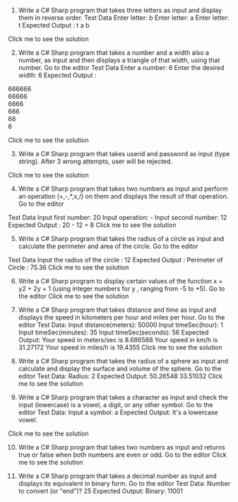 1. Write a C# Sharp program that takes three letters as input and display them in reverse order.
Test Data
Enter letter: b 
Enter letter: a
Enter letter: t
Expected Output :
t a b

Click me to see the solution

2. Write a C# Sharp program that takes a number and a width also a number, as input and then displays a triangle of that width, using that number. Go to the editor
Test Data
Enter a number: 6 
Enter the desired width: 6 
Expected Output :

666666                                                      
66666                                                           
6666                                                                  
666                                                        
66                                                                  
6 

Click me to see the solution

3. Write a C# Sharp program that takes userid and password as input (type string). After 3 wrong attempts, user will be rejected. 

Click me to see the solution

4. Write a C# Sharp program that takes two numbers as input and perform an operation (+,-,*,x,/) on them and displays the result of that operation. Go to the editor

Test Data
Input first number: 20
Input operation: - 
Input second number: 12
Expected Output :
20 - 12 = 8
Click me to see the solution

5. Write a C# Sharp program that takes the radius of a circle as input and calculate the perimeter and area of the circle. Go to the editor

Test Data
Input the radius of the circle :
12 
Expected Output :
Perimeter of Circle : 75.36
Click me to see the solution

6. Write a C# Sharp program to display certain values of the function x = y2 + 2y + 1 (using integer numbers for y , ranging from -5 to +5). Go to the editor
Click me to see the solution

7. Write a C# Sharp program that takes distance and time as input and displays the speed in kilometers per hour and miles per hour. Go to the editor
Test Data:
Input distance(meters): 50000 
Input timeSec(hour): 1 
Input timeSec(minutes): 35
Input timeSec(seconds): 56
Expected Output:
Your speed in meters/sec is 8.686588
Your speed in km/h is 31.27172 
Your speed in miles/h is 19.4355
Click me to see the solution

8. Write a C# Sharp program that takes the radius of a sphere as input and calculate and display the surface and volume of the sphere. Go to the editor
Test Data:
Radius: 2 
Expected Output:
50.26548
33.51032
Click me to see the solution

9. Write a C# Sharp program that takes a character as input and check the input (lowercase) is a vowel, a digit, or any other symbol. Go to the editor
Test Data:
Input a symbol: a
Expected Output:
It's a lowercase vowel.

Click me to see the solution

10. Write a C# Sharp program that takes two numbers as input and returns true or false when both numbers are even or odd. Go to the editor
Click me to see the solution

11. Write a C# Sharp program that takes a decimal number as input and displays its equivalent in binary form. Go to the editor
Test Data:
Number to convert (or "end")? 25
Expected Output:
Binary: 11001
